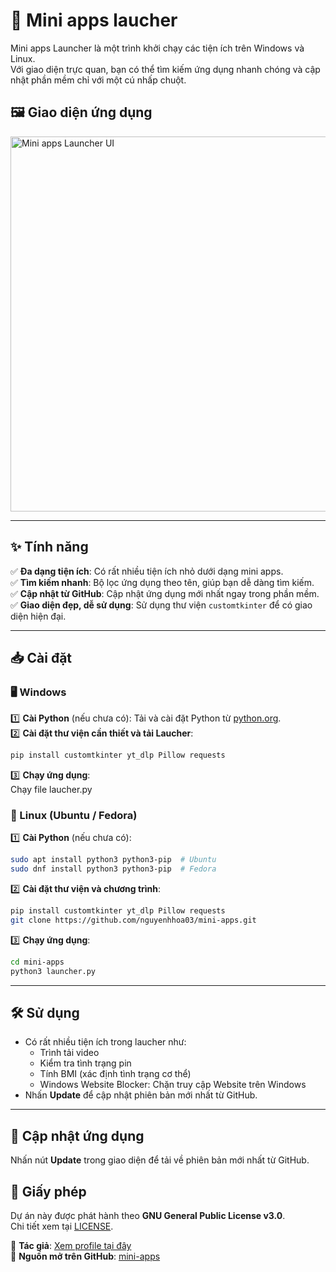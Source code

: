# 🚀 Mini apps laucher  

Mini apps Launcher là một trình khởi chạy các tiện ích trên Windows và Linux.  
Với giao diện trực quan, bạn có thể tìm kiếm ứng dụng nhanh chóng và cập nhật phần mềm chỉ với một cú nhấp chuột.  

## 🖼️ Giao diện ứng dụng  
<img src="https://postimg.cc/BjBPhrWq" alt="Mini apps Launcher UI" width="600"/>

---

## ✨ Tính năng  
✅ **Đa dạng tiện ích**: Có rất nhiều tiện ích nhỏ dưới dạng mini apps.  
✅ **Tìm kiếm nhanh**: Bộ lọc ứng dụng theo tên, giúp bạn dễ dàng tìm kiếm.  
✅ **Cập nhật từ GitHub**: Cập nhật ứng dụng mới nhất ngay trong phần mềm.  
✅ **Giao diện đẹp, dễ sử dụng**: Sử dụng thư viện `customtkinter` để có giao diện hiện đại.  

---

## 📥 Cài đặt  

### 🖥️ Windows  
1️⃣ **Cài Python** (nếu chưa có): Tải và cài đặt Python từ [python.org](https://www.python.org/).  
2️⃣ **Cài đặt thư viện cần thiết và tải Laucher**:  
   ```sh
   pip install customtkinter yt_dlp Pillow requests
   ```
3️⃣ **Chạy ứng dụng**:  
   Chạy file laucher.py

### 🐧 Linux (Ubuntu / Fedora)  
1️⃣ **Cài Python** (nếu chưa có):  
   ```sh
   sudo apt install python3 python3-pip  # Ubuntu
   sudo dnf install python3 python3-pip  # Fedora
   ```
2️⃣ **Cài đặt thư viện và chương trình**:  
   ```sh
   pip install customtkinter yt_dlp Pillow requests
   git clone https://github.com/nguyenhhoa03/mini-apps.git

   ```
3️⃣ **Chạy ứng dụng**:  
   ```sh
   cd mini-apps
   python3 launcher.py
   ```

---

## 🛠️ Sử dụng  

- Có rất nhiều tiện ích trong laucher như:
  + Trình tải video
  + Kiểm tra tình trạng pin
  + Tính BMI (xác định tình trạng cơ thể)
  + Windows Website Blocker: Chặn truy cập Website trên Windows 
- Nhấn **Update** để cập nhật phiên bản mới nhất từ GitHub.  

---

## 🔄 Cập nhật ứng dụng  

Nhấn nút **Update** trong giao diện để tải về phiên bản mới nhất từ GitHub.  

## 📜 Giấy phép  

Dự án này được phát hành theo **GNU General Public License v3.0**.  
Chi tiết xem tại [LICENSE](LICENSE).  

📌 **Tác giả**: [Xem profile tại đây](https://github.com/nguyenhhoa03)  
📌 **Nguồn mở trên GitHub**: [mini-apps](https://github.com/nguyenhhoa03/mini-apps)  
